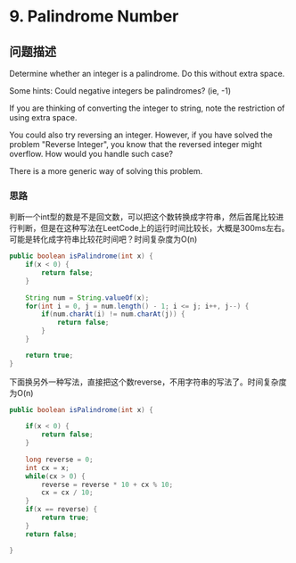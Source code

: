 # 9. Palindrome Number

## 问题描述

Determine whether an integer is a palindrome. Do this without extra space.

Some hints:
Could negative integers be palindromes? (ie, -1)

If you are thinking of converting the integer to string, note the restriction of using extra space.

You could also try reversing an integer. However, if you have solved the problem "Reverse Integer", you know that the reversed integer might overflow. How would you handle such case?

There is a more generic way of solving this problem.

### 思路
判断一个int型的数是不是回文数，可以把这个数转换成字符串，然后首尾比较进行判断，但是在这种写法在LeetCode上的运行时间比较长，大概是300ms左右。可能是转化成字符串比较花时间吧？时间复杂度为O(n)

```java
public boolean isPalindrome(int x) {
    if(x < 0) {
        return false;
    }
    
    String num = String.valueOf(x);
    for(int i = 0, j = num.length() - 1; i <= j; i++, j--) {
        if(num.charAt(i) != num.charAt(j)) {
            return false;
        }
    }

    return true;
}
```


下面换另外一种写法，直接把这个数reverse，不用字符串的写法了。时间复杂度为O(n)
```java
public boolean isPalindrome(int x) {
    
    if(x < 0) {
        return false;
    }
    
    long reverse = 0;
    int cx = x;
    while(cx > 0) {
        reverse = reverse * 10 + cx % 10;
        cx = cx / 10;
    }
    if(x == reverse) {
        return true;
    }
    return false;

}
```
